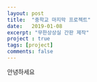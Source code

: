 ```yaml
---
layout: post
title:  "중학교 마지막 프로젝트"
date:   2019-01-08
excerpt: "무한상상실 간판 제작"
project : true
tags: [project]
comments: false
---
```


안녕하세요
